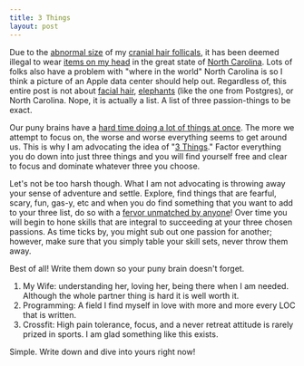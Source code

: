 ```yaml
---
title: 3 Things
layout: post
---
```


Due to the [abnormal size][2] of my [cranial hair follicals][3], it has been
deemed illegal to wear [items on my head][1] in the great state of [North
Carolina][4]. Lots of folks also have a problem with "where in the world" North Carolina
is so I think a picture of an Apple data center should help out.
Regardless of, this entire post is not about [facial hair][5], [elephants][6]
(like the one from Postgres), or North Carolina. Nope, it is actually a list.
A list of three passion-things to be exact.

Our puny brains have a [hard time doing a lot of things at once][7]. The
more we attempt to focus on, the worse and worse everything seems to get
around us. This is why I am advocating the idea of "[3 Things][8]."
Factor everything you do down into just three things and you will find
yourself free and clear to focus and dominate whatever three you choose.

Let's not be too harsh though. What I am not advocating is throwing away
your sense of adventure and settle. Explore, find things that are
fearful, scary, fun, gas-y, etc and when you do find something that you
want to add to your three list, do so with a [fervor unmatched by anyone][9]!
Over time you will begin to hone skills that are integral to succeeding
at your three chosen passions. As time ticks by, you might sub out one
passion for another; however, make sure that you simply table your skill
sets, never throw them away.

Best of all! Write them down so your puny brain doesn't forget.

1. My Wife: understanding her, loving her, being there when I am needed.
   Although the whole partner thing is hard it is well worth it.
1. Programming: A field I find myself in love with more and more every
   LOC that is written.
1. Crossfit: High pain tolerance, focus, and a never retreat
   attitude is rarely prized in sports. I am glad something like this
   exists.

Simple. Write down and dive into yours right now!


[1]: http://www.askaprice.com/res/images/articles/cycle-helmet-female_299x403.jpg
[2]: http://rubyrogues.com/rr-60-solid-with-jim-weirich/
[3]: http://i51.tinypic.com/2135flx.jpg
[4]: http://parislemon.com/post/28600694849/wired-apple-is-building-something-new-at-its
[5]: http://www.flickr.com/photos/jockew/4636027374/sizes/l/in/photostream/
[6]: #
[7]: http://duckduckgo.com/?q=multitasking+iz+bad
[8]: http://youtu.be/-JFfN5pKzFU
[9]: http://youtu.be/xP1-oquwoL8
